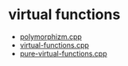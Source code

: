 # virtual functions

* [polymorphizm.cpp](polymorphizm.cpp)
* [virtual-functions.cpp](virtual-functions.cpp)
* [pure-virtual-functions.cpp](pure-virtual-functions.cpp)